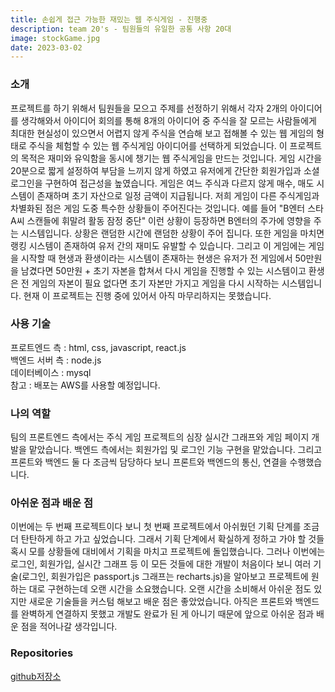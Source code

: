 ```yaml
---
title: 손쉽게 접근 가능한 재밌는 웹 주식게임 - 진행중
description: team 20's - 팀원들의 유일한 공통 사항 20대
image: stockGame.jpg
date: 2023-03-02
---
```


<h3>소개</h3>
프로젝트를 하기 위해서 팀원들을 모으고 주제를 선정하기 위해서 각자 2개의 아이디어를 생각해와서 아이디어 회의를 통해 8개의 아이디어 중 주식을 잘 모르는 사람들에게 최대한 현실성이 있으면서 어렵지 않게 주식을 연습해 보고 접해볼 수 있는 웹 게임의 형태로 주식을 체험할 수 있는 웹 주식게임 아이디어를 선택하게 되었습니다.
이 프로젝트의 목적은 재미와 유익함을 동시에 챙기는 웹 주식게임을 만드는 것입니다. 게임 시간을 20분으로 짧게 설정하여 부담을 느끼지 않게 하였고 유저에게 간단한 회원가입과 소셜 로그인을 구현하여 접근성을 높였습니다. 게임은 여느 주식과 다르지 않게 매수, 매도 시스템이 존재하며 초기 자산으로 일정 금액이 지급됩니다. 저희 게임이 다른 주식게임과 차별화된 점은 게임 도중 특수한 상황들이 주어진다는 것입니다. 예를 들어 "B엔터 스타 A씨 스캔들에 휘말려 활동 잠정 중단" 이런 상황이 등장하면 B엔터의 주가에 영향을 주는 시스템입니다. 상황은 랜덤한 시간에 랜덤한 상황이 주어 집니다. 또한 게임을 마치면 랭킹 시스템이 존재하여 유저 간의 재미도 유발할 수 있습니다. 그리고 이 게임에는 게임을 시작할 때 현생과 환생이라는 시스템이 존재하는 현생은 유저가 전 게임에서 50만원을 남겼다면 50만원 + 초기 자본을 합쳐서 다시 게임을 진행할 수 있는 시스템이고 환생은 전 게임의 자본이 필요 없다면 초기 자본만 가지고 게임을 다시 시작하는 시스템입니다.
현재 이 프로젝트는 진행 중에 있어서 아직 마무리하지는 못했습니다.

<h3>사용 기술</h3>
프로트엔드 측 : html, css, javascript, react.js<br />
백엔드 서버 측 : node.js<br />
데이터베이스 : mysql<br />
참고 : 배포는 AWS를 사용할 예정입니다.

<h3>나의 역할</h3>
팀의 프론트엔드 측에서는 주식 게임 프로젝트의 심장 실시간 그래프와 게임 페이지 개발을 맡았습니다.
백엔드 측에서는 회원가입 및 로그인 기능 구현을 맡았습니다. 그리고 프론트와 백엔드 둘 다 조금씩 담당하다 보니 프론트와 백엔드의 통신, 연결을 수행했습니다.

<h3>아쉬운 점과 배운 점</h3>
이번에는 두 번째 프로젝트이다 보니 첫 번째 프로젝트에서 아쉬웠던 기획 단계를 조금 더 탄탄하게 하고 가고 싶었습니다. 그래서 기획 단계에서 확실하게 정하고 가야 할 것들 혹시 모를 상황들에 대비에서 기획을 마치고 프로젝트에 돌입했습니다. 그러나 이번에는 로그인, 회원가입, 실시간 그래프 등 이 모든 것들에 대한 개발이 처음이다 보니 여러 기술(로그인, 회원가입은 passport.js 그래프는 recharts.js)을 알아보고 프로젝트에 원하는 대로 구현하는데 오랜 시간을 소요했습니다. 오랜 시간을 소비해서 아쉬운 점도 있지만 새로운 기술들을 커스텀 해보고 배운 점은 좋았었습니다. 아직은 프론트와 백엔드를 완벽하게 연결하지 못했고 개발도 완료가 된 게 아니기 때문에 앞으로 아쉬운 점과 배운 점을 적어나갈 생각입니다.

<h3>Repositories</h3>
<a href="https://github.com/ovo1234/stock">github저장소<a/>

